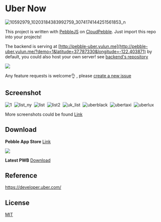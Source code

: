 Uber Now
========
![10592979_10203184383992759_3074174144251561853_n](https://cloud.githubusercontent.com/assets/690703/4030216/a6fc3b00-2c5a-11e4-913c-6d8d632684b9.jpg)

This project is written with [PebbleJS](https://github.com/pebble/pebblejs) on [CloudPebble](https://cloudpebble.net/). Just import this repo into your projects!

The backend is serving at [http://pebble-uber.yulun.me](http://pebble-uber.yulun.me/?demo=1&latitude=37.787330&longitude=-122.403871) by default, you could also host your own server! see [backend's repository](https://github.com/imZack/pebble-uber-backend)

[![](http://pblweb.com/badge/53f8aeecfa4b5cd3bd00017a/black/medium/)](https://apps.getpebble.com/applications/53f8aeecfa4b5cd3bd00017a)

Any feature requests is welcome:ok_hand: , please [create a new issue](https://github.com/imZack/pebble-uber/issues/new)

Screenshot
----------
![1](https://cloud.githubusercontent.com/assets/690703/4021109/eae078ce-2ae1-11e4-9e94-cdf370279475.png)&nbsp;
![list_ny](https://cloud.githubusercontent.com/assets/690703/4098162/1f2f09a0-3006-11e4-8e94-82d00389d9de.png)&nbsp;
![list](https://cloud.githubusercontent.com/assets/690703/4098163/1f2f935c-3006-11e4-829b-7049ab356374.png)&nbsp;
![list2](https://cloud.githubusercontent.com/assets/690703/4098164/1f30792a-3006-11e4-9f5d-941a506679cd.png)&nbsp;
![uk_list](https://cloud.githubusercontent.com/assets/690703/4098165/22f2d166-3006-11e4-8d7e-e31785f7dc03.png)&nbsp;
![uberblack](https://cloud.githubusercontent.com/assets/690703/4098149/cd9c8ea0-3005-11e4-90a3-4ce1f2138077.png)&nbsp;
![ubertaxi](https://cloud.githubusercontent.com/assets/690703/4098154/d226302a-3005-11e4-9b34-fa5967811e14.png)&nbsp;
![uberlux](https://cloud.githubusercontent.com/assets/690703/4098151/d20c902a-3005-11e4-9ea0-518800ed9d59.png)&nbsp;

More screenshots could be found [Link](https://github.com/imZack/pebble-uber/issues/1)

Download
--------

**Pebble App Store** [Link](https://apps.getpebble.com/applications/53f8aeecfa4b5cd3bd00017a)

[![](http://chart.apis.google.com/chart?chs=200x200&cht=qr&chld=|1&chl=https://apps.getpebble.com/applications/53f8aeecfa4b5cd3bd00017a)](https://apps.getpebble.com/applications/53f8aeecfa4b5cd3bd00017a)

**Latest PWB** [Download](https://github.com/imZack/pebble-uber/releases/download/v2.0/Uber_Now.v2.0.pbw)


Reference
---------
https://developer.uber.com/

License
-------
[MIT](http://yulun.mit-license.org/)
